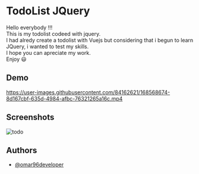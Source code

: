
# TodoList JQuery

Hello everybody !!!   
This is my todolist codeed with jquery.  
I had alredy create a todolist with Vuejs but considering that i begun to learn JQuery, i wanted to test  my skills.  
I hope you can apreciate my work.  
Enjoy 😃


## Demo

https://user-images.githubusercontent.com/84162621/168568674-8d167cbf-635d-4984-afbc-76321265a16c.mp4


## Screenshots
![todo](https://user-images.githubusercontent.com/84162621/170789865-c022c572-7238-4b97-959b-20c1d4c00dce.png)


## Authors

- [@omar96developer](https://github.com/omar96developer)

